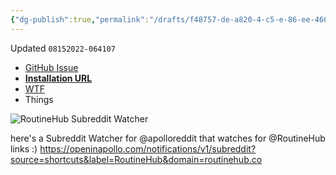 ```yaml
---
{"dg-publish":true,"permalink":"/drafts/f48757-de-a820-4-c5-e-86-ee-460-dee-3-f3-bba-2/","dgHomeLink":true,"dgPassFrontmatter":false}
---
```


Updated `08152022-064107`

- [GitHub Issue](https://github.com/extratone/i/issues/)
- [**Installation URL**](https://openinapollo.com/notifications/v1/subreddit?source=shortcuts&label=RoutineHub&domain=routinehub.co)
- [WTF](https://davidblue.wtf/drafts/F48757DE-A820-4C5E-86EE-460DEE3F3BBA.html)
- Things

![RoutineHub Subreddit Watcher](https://i.snap.as/ihXhfxgo.png)

here's a Subreddit Watcher for @apolloreddit that watches for @RoutineHub links :) https://openinapollo.com/notifications/v1/subreddit?source=shortcuts&label=RoutineHub&domain=routinehub.co